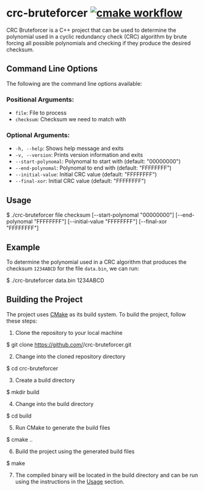 # crc-bruteforcer  [![cmake workflow](https://github.com/smokeythebandit/CRC-Bruteforcer/actions/workflows/cmake.yml/badge.svg)](https://github.com/smokeythebandit/CRC-Bruteforcer/actions/workflows/cmake.yml)

CRC Bruteforcer is a C++ project that can be used to determine the polynomial used in a cyclic redundancy check (CRC) algorithm by brute forcing all possible polynomials and checking if they produce the desired checksum.

## Command Line Options

The following are the command line options available:

### Positional Arguments:

- `file`: File to process
- `checksum`: Checksum we need to match with

### Optional Arguments:

- `-h, --help`: Shows help message and exits
- `-v, --version`: Prints version information and exits
- `--start-polynomal`: Polynomal to start with (default: "00000000")
- `--end-polynomal`: Polynomal to end with (default: "FFFFFFFF")
- `--initial-value`: Initial CRC value (default: "FFFFFFFF")
- `--final-xor`: Initial CRC value (default: "FFFFFFFF")

## Usage

$ ./crc-bruteforcer file checksum [--start-polynomal "00000000"] [--end-polynomal "FFFFFFFF"] [--initial-value "FFFFFFFF"] [--final-xor "FFFFFFFF"]

## Example

To determine the polynomial used in a CRC algorithm that produces the checksum `1234ABCD` for the file `data.bin`, we can run:

$ ./crc-bruteforcer data.bin 1234ABCD

## Building the Project

The project uses [CMake](https://cmake.org/) as its build system. To build the project, follow these steps:

1. Clone the repository to your local machine

$ git clone https://github.com/<username>/crc-bruteforcer.git

2. Change into the cloned repository directory

$ cd crc-bruteforcer

3. Create a build directory
  
$ mkdir build

4. Change into the build directory

$ cd build

5. Run CMake to generate the build files

$ cmake ..

6. Build the project using the generated build files
 
$ make

7. The compiled binary will be located in the build directory and can be run using the instructions in the [Usage](#usage) section.





